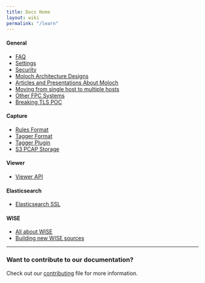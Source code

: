 ```yaml
---
title: Docs Home
layout: wiki
permalink: "/learn"
---
```


<div class="full-height-and-width-container with-footer p-3" markdown="1">

#### General

- [FAQ](faq)
- [Settings](settings)
- [Security](security)
- [Moloch Architecture Designs](architecture)
- [Articles and Presentations About Moloch](articles)
- [Moving from single host to multiple hosts](multihost)
- [Other FPC Systems](otherfpc)
- [Breaking TLS POC](break-tls-poc)

#### Capture
- [Rules Format](rulesformat)
- [Tagger Format](taggerformat)
- [Tagger Plugin](tagger)
- [S3 PCAP Storage](s3)

#### Viewer
- [Viewer API](api)

#### Elasticsearch
- [Elasticsearch SSL](esssl)

#### WISE
- [All about WISE](wise)
- [Building new WISE sources](wisesources)

---

### Want to contribute to our documentation?

Check out our [contributing](https://github.com/aol/molochweb/blob/master/CONTRIBUTING.md) file for more information.

</div>
